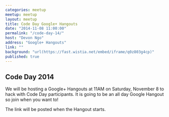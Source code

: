 ```yaml
---
categories: meetup
meetup: meetup
layout: meetup
title: Code Day Google+ Hangouts
date: "2014-11-08 11:00:00"
permalink: "/code-day-14/"
host: "Devon Ngo"
address: "Google+ Hangouts"
link: ""
background: "url(https://fast.wistia.net/embed/iframe/q0z803g4cp)"
published: true
---
```


## Code Day 2014
We will be hosting a Google+ Hangouts at 11AM on Saturday, November 8 to hack with Code Day participants. It is going to be an all day Google Hangout so join when you want to!

The link will be posted when the Hangout starts.
